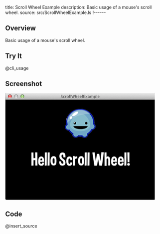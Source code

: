 title: Scroll Wheel Example
description: Basic usage of a mouse's scroll wheel.
source: src/ScrollWheelExample.ls
!------

## Overview
Basic usage of a mouse's scroll wheel.

## Try It
@cli_usage

## Screenshot
![ScrollWheelExample Screenshot](images/screenshot.png)

## Code
@insert_source